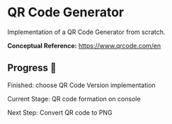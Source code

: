 # QR Code Generator

Implementation of a QR Code Generator from scratch.

**Conceptual Reference:** https://www.qrcode.com/en

## Progress 🚀
Finished: choose QR Code Version implementation

Current Stage: QR code formation on console

Next Step: Convert QR code to PNG